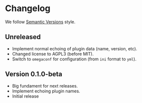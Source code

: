 # Changelog

We follow [Semantic Versions](https://semver.org/) style.

## Unreleased

- Implement normal echoing of plugin data (name, version, etc).
- Changed license to AGPL3 (before MIT).
- Switch to `omegaconf` for configuration (from `ini` format to `yml`). 


## Version 0.1.0-beta

- Big fundament for next releases.
- Implement echoing plugin names.
- Initial release
